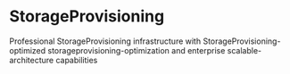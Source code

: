 # StorageProvisioning
Professional StorageProvisioning infrastructure with StorageProvisioning-optimized storageprovisioning-optimization and enterprise scalable-architecture capabilities
